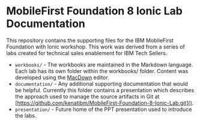 # MobileFirst Foundation 8 Ionic Lab Documentation

This repository contains the supporting files for the IBM MobileFirst Foundation with Ionic workshop. This work was derived from a series of labs created for technical sales enablement for IBM Tech Sellers.

* `workbooks/` - The workbooks are maintained in the Markdown language.  Each lab has its own folder within the workbooks/ folder.  Content was developed using the [MacDown](http://macdown.uranusjr.com/) editor.
* `documentation/` - Any additional supporting documentation that would be helpful.  Currently this folder contains a presentation which describes the approach used to manage the source artifacts in Git at [https://github.com/kenatibm/MobileFirst-Foundation-8-Ionic-Lab.git]().
* `presentation/` - Future home of the PPT presentation used to introduce the labs.
